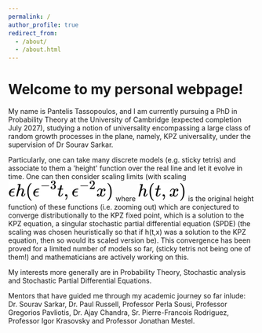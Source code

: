 ```yaml
---
permalink: /
author_profile: true
redirect_from: 
  - /about/
  - /about.html
---
```

<script id="MathJax-script" async src="https://cdn.jsdelivr.net/npm/mathjax@3/es5/tex-mml-chtml.js"></script>


<h1>Welcome to my personal webpage!</h1>

<!--<img src="images/office pic.jpg" alt="pic office me" style="width:400px;height:336px;"> -->

My name is Pantelis Tassopoulos, and I am currently pursuing a PhD in Probability Theory at the University of Cambridge (expected completion July 2027), studying a notion of universality encompassing a large class of random growth processes in the plane, namely, KPZ universality, under the supervision of Dr Sourav Sarkar.

Particularly, one can take many discrete models (e.g. sticky tetris) and associate to them a 'height' function over the real line and let it evolve in time. One can then consider scaling limits (with scaling <img src="images/KPZscaled.svg" alt="KPZ scaling"> where <img src="images/KPZoriginal.svg"> is the original height function) of these functions (i.e. zooming out) which are conjectured to converge distributionally to the KPZ fixed point, which is a solution to the KPZ equation, a singular stochastic partial differential equation (SPDE) (the scaling was chosen heuristically so that if h(t,x) was a solution to the KPZ equation, then so would its scaled version be). This convergence has been proved for a limited number of models so far, (sticky tetris not being one of them!) and mathematicians are actively working on this.

My interests more generally are in Probability Theory, Stochastic analysis and Stochastic Partial Differential Equations.

Mentors that have guided me through my academic journey so far inlude: Dr. Sourav Sarkar, Dr. Paul Russell, Professor Perla Sousi, Professor Gregorios Pavliotis, Dr. Ajay Chandra, Sr. Pierre-Francois Rodriguez, Professor Igor Krasovsky and Professor Jonathan Mestel.

